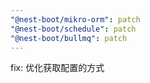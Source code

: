 ```yaml
---
"@nest-boot/mikro-orm": patch
"@nest-boot/schedule": patch
"@nest-boot/bullmq": patch
---
```


fix: 优化获取配置的方式
